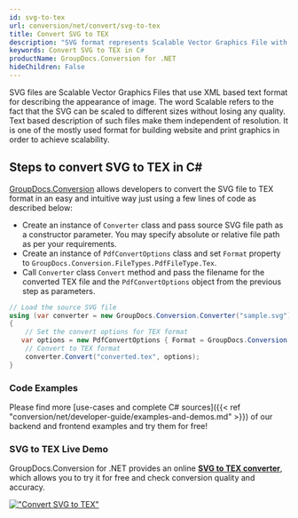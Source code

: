 ```yaml
---
id: svg-to-tex
url: conversion/net/convert/svg-to-tex
title: Convert SVG to TEX
description: "SVG format represents Scalable Vector Graphics File with .svg extension. Learn how to convert SVG to TEX file programmatically in C# language using GroupDocs.Conversion for .NET library."
keywords: Convert SVG to TEX in C#
productName: GroupDocs.Conversion for .NET
hideChildren: False
---
```


SVG files are Scalable Vector Graphics Files that use XML based text format for describing the appearance of image. The word Scalable refers to the fact that the SVG can be scaled to different sizes without losing any quality. Text based description of such files make them independent of resolution. It is one of the mostly used format for building website and print graphics in order to achieve scalability.

## Steps to convert SVG to TEX in C#

[GroupDocs.Conversion](https://products.groupdocs.com/conversion/net) allows developers to convert the SVG file to TEX format in an easy and intuitive way just using a few lines of code as described below:

* Create an instance of `Converter` class and pass source SVG file path as a constructor parameter. You may specify absolute or relative file path as per your requirements. 
* Create an instance of `PdfConvertOptions` class and set `Format` property to `GroupDocs.Conversion.FileTypes.PdfFileType.Tex`.
* Call `Converter` class `Convert` method and pass the filename for the converted TEX file and the `PdfConvertOptions` object from the previous step as parameters.

```csharp
// Load the source SVG file
using (var converter = new GroupDocs.Conversion.Converter("sample.svg"))
{
    // Set the convert options for TEX format
   var options = new PdfConvertOptions { Format = GroupDocs.Conversion.FileTypes.PdfFileType.Tex };
    // Convert to TEX format
    converter.Convert("converted.tex", options);
}
```

### Code Examples

Please find more [use-cases and complete C# sources]({{< ref "conversion/net/developer-guide/examples-and-demos.md" >}}) of our backend and frontend examples and try them for free!

### SVG to TEX Live Demo

GroupDocs.Conversion for .NET provides an online [**SVG to TEX converter**](https://products.groupdocs.app/conversion/svg-to-tex), which allows you to try it for free and check conversion quality and accuracy.

[!["Convert SVG to TEX"](conversion/net/images/convert-to-tex/convert-svg-to-tex.png)](https://products.groupdocs.app/conversion/svg-to-tex)